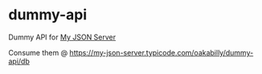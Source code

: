 # dummy-api
Dummy API for [My JSON Server](https://my-json-server.typicode.com)

Consume them @
https://my-json-server.typicode.com/oakabilly/dummy-api/db
